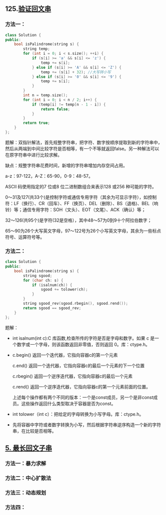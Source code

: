 ## 125.[验证回文串](https://leetcode-cn.com/problems/valid-palindrome/)

### 方法一：

```c++
class Solution {
public:
    bool isPalindrome(string s) {
        string temp;
        for (int i = 0; i < s.size(); ++i) {
            if (s[i] >= 'a' && s[i] <= 'z') {
                temp += s[i];
            } else if (s[i] >= 'A' && s[i] <= 'Z') {
                temp += (s[i] + 32); //大写转小写
            } else if (s[i] >= '0' && s[i] <= '9') {
                temp += s[i];
            }
        }
        int n = temp.size();
        for (int i = 0; i < n / 2; i++) {
            if (temp[i] != temp[n - 1 - i]) {
                return false;
            }
        }
        return true;
    }
};
```

题解：双指针解法，首先规整字符串，把字符、数字按顺序提取到新的字符串中，然后从两端到中间比较字符是否相等，有一个不等就返回false。另一种解法可以在原字符串中进行比较求解。

缺点：规整字符串花费时间，新增的字符串增加内存空间占用。

a-z：97-122，A-Z：65-90，0-9：48-57。

ASCII 码使用指定的7 位或8 位二进制数组合来表示128 或256 种可能的字符。

0～31及127(共33个)是控制字符或通信专用字符（其余为可显示字符），如控制符：LF（换行）、CR（回车）、FF（换页）、DEL（删除）、BS（退格)、BEL（响铃）等；通信专用字符：SOH（文头）、EOT（文尾）、ACK（确认）等；

32～126(共95个)是字符(32是空格），其中48～57为0到9十个阿拉伯数字；

65～90为26个大写英文字母，97～122号为26个小写英文字母，其余为一些标点符号、运算符号等。

### 方法二：

```c++
class Solution {
public:
    bool isPalindrome(string s) {
        string sgood;
        for (char ch: s) {
            if (isalnum(ch)) {
                sgood += tolower(ch);
            }
        }
        string sgood_rev(sgood.rbegin(), sgood.rend());
        return sgood == sgood_rev;
    }
};
```

题解：

- int isalnum(int c):C 库函数,检查所传的字符是否是字母和数字。如果 c 是一个数字或一个字母，则该函数返回非零值，否则返回 0。库：ctype.h。

- c.begin() 返回一个迭代器，它指向容器c的第一个元素

  c.end() 返回一个迭代器，它指向容器c的最后一个元素的下一个位置

  c.rbegin() 返回一个逆序迭代器，它指向容器c的最后一个元素

  c.rend() 返回一个逆序迭代器，它指向容器c的第一个元素前面的位置。

  上述每个操作都有两个不同的版本：一个是const成员，另一个是非const成员。这些操作返回什么类型取决于容器是否为const。

- int tolower（int c）：把给定的字母转换为小写字母。库：ctype.h。

- 先将容器中字符或者数字转换为小写，然后根据字符串逆序构造一个新的字符串，在比较是否相等。



##  [5. 最长回文子串](https://leetcode-cn.com/problems/longest-palindromic-substring/)

### 方法一：暴力求解

### 方法二：中心扩散法

### 方法三：动态规划

### 方法四：





